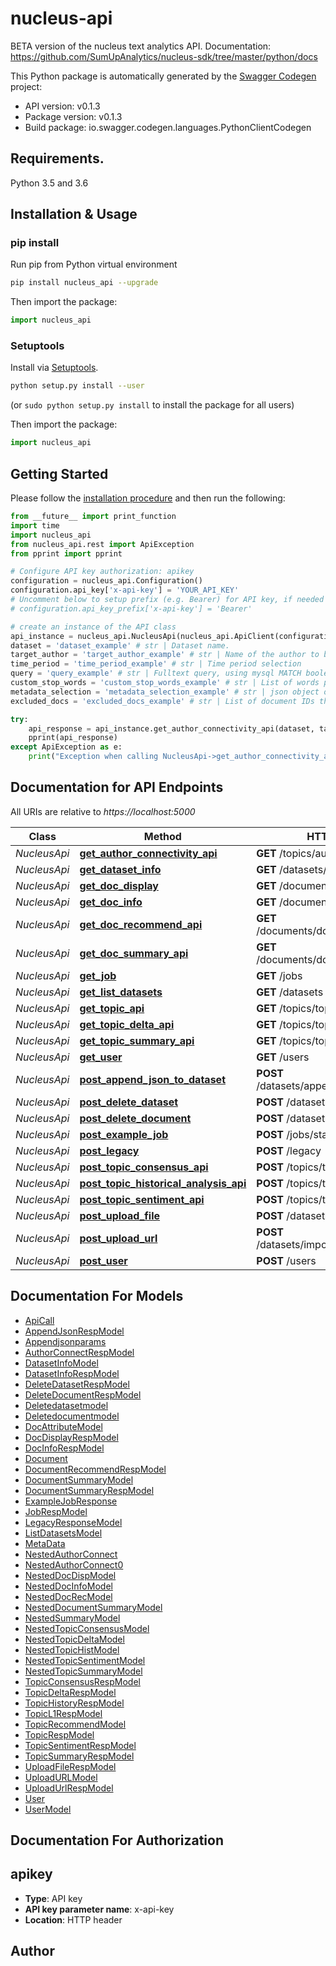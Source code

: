 # nucleus-api
BETA version of the nucleus text analytics API. Documentation: https://github.com/SumUpAnalytics/nucleus-sdk/tree/master/python/docs

This Python package is automatically generated by the [Swagger Codegen](https://github.com/swagger-api/swagger-codegen) project:

- API version: v0.1.3
- Package version: v0.1.3
- Build package: io.swagger.codegen.languages.PythonClientCodegen

## Requirements.

Python 3.5 and 3.6

## Installation & Usage
### pip install
Run pip from Python virtual environment
```sh
pip install nucleus_api --upgrade
```

Then import the package:
```python
import nucleus_api 
```

### Setuptools

Install via [Setuptools](http://pypi.python.org/pypi/setuptools).

```sh
python setup.py install --user
```
(or `sudo python setup.py install` to install the package for all users)

Then import the package:
```python
import nucleus_api
```

## Getting Started

Please follow the [installation procedure](#installation--usage) and then run the following:

```python
from __future__ import print_function
import time
import nucleus_api
from nucleus_api.rest import ApiException
from pprint import pprint

# Configure API key authorization: apikey
configuration = nucleus_api.Configuration()
configuration.api_key['x-api-key'] = 'YOUR_API_KEY'
# Uncomment below to setup prefix (e.g. Bearer) for API key, if needed
# configuration.api_key_prefix['x-api-key'] = 'Bearer'

# create an instance of the API class
api_instance = nucleus_api.NucleusApi(nucleus_api.ApiClient(configuration))
dataset = 'dataset_example' # str | Dataset name.
target_author = 'target_author_example' # str | Name of the author to be analyzed.
time_period = 'time_period_example' # str | Time period selection
query = 'query_example' # str | Fulltext query, using mysql MATCH boolean query format. Subject covered by the author, on which to focus the analysis of connectivity. Example, (\"word1\" OR \"word2\") AND (\"word3\" OR \"word4\") (optional)
custom_stop_words = 'custom_stop_words_example' # str | List of words possibly used by the target author that are considered not information-bearing. (optional)
metadata_selection = 'metadata_selection_example' # str | json object of {\"metadata_field\":[\"selected_values\"]} (optional)
excluded_docs = 'excluded_docs_example' # str | List of document IDs that should be excluded from the analysis. Example, \"docid1, docid2, ..., docidN\"  (optional)

try:
    api_response = api_instance.get_author_connectivity_api(dataset, target_author, time_period, query=query, custom_stop_words=custom_stop_words, metadata_selection=metadata_selection, excluded_docs=excluded_docs)
    pprint(api_response)
except ApiException as e:
    print("Exception when calling NucleusApi->get_author_connectivity_api: %s\n" % e)

```

## Documentation for API Endpoints

All URIs are relative to *https://localhost:5000*

Class | Method | HTTP request | Description
------------ | ------------- | ------------- | -------------
*NucleusApi* | [**get_author_connectivity_api**](docs/NucleusApi.md#get_author_connectivity_api) | **GET** /topics/author_connectivity | 
*NucleusApi* | [**get_dataset_info**](docs/NucleusApi.md#get_dataset_info) | **GET** /datasets/dataset_info | 
*NucleusApi* | [**get_doc_display**](docs/NucleusApi.md#get_doc_display) | **GET** /documents/document_display | 
*NucleusApi* | [**get_doc_info**](docs/NucleusApi.md#get_doc_info) | **GET** /documents/document_info | 
*NucleusApi* | [**get_doc_recommend_api**](docs/NucleusApi.md#get_doc_recommend_api) | **GET** /documents/document_recommend | 
*NucleusApi* | [**get_doc_summary_api**](docs/NucleusApi.md#get_doc_summary_api) | **GET** /documents/document_summary | 
*NucleusApi* | [**get_job**](docs/NucleusApi.md#get_job) | **GET** /jobs | 
*NucleusApi* | [**get_list_datasets**](docs/NucleusApi.md#get_list_datasets) | **GET** /datasets | 
*NucleusApi* | [**get_topic_api**](docs/NucleusApi.md#get_topic_api) | **GET** /topics/topics | 
*NucleusApi* | [**get_topic_delta_api**](docs/NucleusApi.md#get_topic_delta_api) | **GET** /topics/topic_delta | 
*NucleusApi* | [**get_topic_summary_api**](docs/NucleusApi.md#get_topic_summary_api) | **GET** /topics/topic_summary_job | 
*NucleusApi* | [**get_user**](docs/NucleusApi.md#get_user) | **GET** /users | 
*NucleusApi* | [**post_append_json_to_dataset**](docs/NucleusApi.md#post_append_json_to_dataset) | **POST** /datasets/append_json_to_dataset | 
*NucleusApi* | [**post_delete_dataset**](docs/NucleusApi.md#post_delete_dataset) | **POST** /datasets/delete_dataset | 
*NucleusApi* | [**post_delete_document**](docs/NucleusApi.md#post_delete_document) | **POST** /datasets/delete_document | 
*NucleusApi* | [**post_example_job**](docs/NucleusApi.md#post_example_job) | **POST** /jobs/start_example_job | 
*NucleusApi* | [**post_legacy**](docs/NucleusApi.md#post_legacy) | **POST** /legacy | 
*NucleusApi* | [**post_topic_consensus_api**](docs/NucleusApi.md#post_topic_consensus_api) | **POST** /topics/topic_consensus | 
*NucleusApi* | [**post_topic_historical_analysis_api**](docs/NucleusApi.md#post_topic_historical_analysis_api) | **POST** /topics/topic_historical | 
*NucleusApi* | [**post_topic_sentiment_api**](docs/NucleusApi.md#post_topic_sentiment_api) | **POST** /topics/topic_sentiment | 
*NucleusApi* | [**post_upload_file**](docs/NucleusApi.md#post_upload_file) | **POST** /datasets/upload_file | 
*NucleusApi* | [**post_upload_url**](docs/NucleusApi.md#post_upload_url) | **POST** /datasets/import_file_from_url | 
*NucleusApi* | [**post_user**](docs/NucleusApi.md#post_user) | **POST** /users | 


## Documentation For Models

 - [ApiCall](docs/ApiCall.md)
 - [AppendJsonRespModel](docs/AppendJsonRespModel.md)
 - [Appendjsonparams](docs/Appendjsonparams.md)
 - [AuthorConnectRespModel](docs/AuthorConnectRespModel.md)
 - [DatasetInfoModel](docs/DatasetInfoModel.md)
 - [DatasetInfoRespModel](docs/DatasetInfoRespModel.md)
 - [DeleteDatasetRespModel](docs/DeleteDatasetRespModel.md)
 - [DeleteDocumentRespModel](docs/DeleteDocumentRespModel.md)
 - [Deletedatasetmodel](docs/Deletedatasetmodel.md)
 - [Deletedocumentmodel](docs/Deletedocumentmodel.md)
 - [DocAttributeModel](docs/DocAttributeModel.md)
 - [DocDisplayRespModel](docs/DocDisplayRespModel.md)
 - [DocInfoRespModel](docs/DocInfoRespModel.md)
 - [Document](docs/Document.md)
 - [DocumentRecommendRespModel](docs/DocumentRecommendRespModel.md)
 - [DocumentSummaryModel](docs/DocumentSummaryModel.md)
 - [DocumentSummaryRespModel](docs/DocumentSummaryRespModel.md)
 - [ExampleJobResponse](docs/ExampleJobResponse.md)
 - [JobRespModel](docs/JobRespModel.md)
 - [LegacyResponseModel](docs/LegacyResponseModel.md)
 - [ListDatasetsModel](docs/ListDatasetsModel.md)
 - [MetaData](docs/MetaData.md)
 - [NestedAuthorConnect](docs/NestedAuthorConnect.md)
 - [NestedAuthorConnect0](docs/NestedAuthorConnect0.md)
 - [NestedDocDispModel](docs/NestedDocDispModel.md)
 - [NestedDocInfoModel](docs/NestedDocInfoModel.md)
 - [NestedDocRecModel](docs/NestedDocRecModel.md)
 - [NestedDocumentSummaryModel](docs/NestedDocumentSummaryModel.md)
 - [NestedSummaryModel](docs/NestedSummaryModel.md)
 - [NestedTopicConsensusModel](docs/NestedTopicConsensusModel.md)
 - [NestedTopicDeltaModel](docs/NestedTopicDeltaModel.md)
 - [NestedTopicHistModel](docs/NestedTopicHistModel.md)
 - [NestedTopicSentimentModel](docs/NestedTopicSentimentModel.md)
 - [NestedTopicSummaryModel](docs/NestedTopicSummaryModel.md)
 - [TopicConsensusRespModel](docs/TopicConsensusRespModel.md)
 - [TopicDeltaRespModel](docs/TopicDeltaRespModel.md)
 - [TopicHistoryRespModel](docs/TopicHistoryRespModel.md)
 - [TopicL1RespModel](docs/TopicL1RespModel.md)
 - [TopicRecommendModel](docs/TopicRecommendModel.md)
 - [TopicRespModel](docs/TopicRespModel.md)
 - [TopicSentimentRespModel](docs/TopicSentimentRespModel.md)
 - [TopicSummaryRespModel](docs/TopicSummaryRespModel.md)
 - [UploadFileRespModel](docs/UploadFileRespModel.md)
 - [UploadURLModel](docs/UploadURLModel.md)
 - [UploadUrlRespModel](docs/UploadUrlRespModel.md)
 - [User](docs/User.md)
 - [UserModel](docs/UserModel.md)


## Documentation For Authorization


## apikey

- **Type**: API key
- **API key parameter name**: x-api-key
- **Location**: HTTP header


## Author



